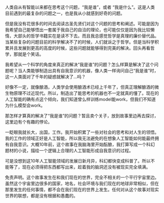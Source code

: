 人类自从有智能以来都在思考这个问题，“我是谁”，或者 “我是什么”。这是人类目前遇到的最复杂的问题之一，也是我从小就感到好奇的问题。

但是我没有花很多的时间去阅读古圣先贤们对这个问题的思考和阐述。可能是因为我希望自己能够悟出一套属于我自己的自洽的理论，也可能仅仅是因为我比较懒惰，大部头的哲学书籍实在是读不下去。而且我总感觉哲学是真理的廉价替代品。当某些复杂的问题目前的科学解决不了的时候，人们就诉之于哲学。但是当科学积累并且发展到更高的高度的时候，这些问题就能够得到完美的解决。回头再看哲学，那就是个笑话。

我希望从一个科学的角度来真正的解决“我是谁”的问题？怎么样算是解决了这个问题呢？当人类能够制造出具有自我意识的机器，像人类一样询问自己“我是谁”时，这一人类面对了千年的疑惑就解决了...吗？

好像不一定，就像酿酒，人类学会使用酿酒术已经上千年了，但真正理解酿酒的微生物原理不过近现代。所以，制造出了能思考的机器也不一定就真的懂了。现在的人工智能的确有点这个倾向，我们知道曾么样训练model能work，但我们不知道为什么模型会work。

那怎样才算真的解决了“我是谁”的问题？暂且卖个关子，放到故事里边再去探讨，这里边有个有趣的悖论。

一眨眼我就长大，出国，工作。我开始积累了一些对社会的思考和对人生的领悟。我的工作的领域正好是人工智能，所以我无法避免的在想象人工智能如何能最终拥有自我意识。大概10年前，这个故事在我脑海里开始酝酿，我打算写成一个科幻题材的小说，描绘一个逻辑上合理的人工智能形成自我意识的过程。

可是没想到这10年人工智能领域的发展日新月异，科幻都快变成科普了。所以不能等了，现在必须得把东西都写出来，趁着我的脑洞还没有被现实完全填满。

免责声明。这个故事发生在和我们现在的世界，完全不相关的一个平行宇宙里边。虽然这个宇宙里边很多的国家，地名，社会环境与我们现在的地球非常相似，但在那里发生的任何事情，都不会在我们现在的世界上发生。任何对从这个故事对现实世界的联想，都是没有根据和愚蠢的。
